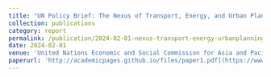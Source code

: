```yaml
---
title: "UN Policy Brief: The Nexus of Transport, Energy, and Urban Planning in Asia and the Pacific"
collection: publications
category: report
permalink: /publication/2024-02-01-nexus-transport-energy-urbanplanning
date: 2024-02-01
venue: 'United Nations Economic and Social Commission for Asia and Pacific'
paperurl: 'http://academicpages.github.io/files/paper1.pdf](https://www.unescap.org/kp/2024/pathways-sustainable-development-nexus-transport-energy-and-urban-planning-asia-and-pacific)'
---
```

